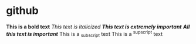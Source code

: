 # github
**This is a bold  text**
_This text is italicized_
**_This text is extremely important_**
***All this text is important***
This is a <sub>subscript</sub> text
This is a <sup>supscript</sup> text
